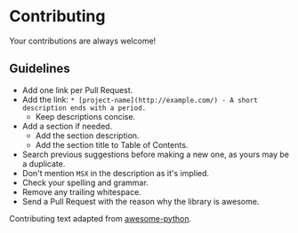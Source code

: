 # Contributing

Your contributions are always welcome!

## Guidelines

* Add one link per Pull Request.
* Add the link: `* [project-name](http://example.com/) - A short description ends with a period.`
    * Keep descriptions concise.
* Add a section if needed.
    * Add the section description.
    * Add the section title to Table of Contents.
* Search previous suggestions before making a new one, as yours may be a duplicate.
* Don't mention `MSX` in the description as it's implied.
* Check your spelling and grammar.
* Remove any trailing whitespace.
* Send a Pull Request with the reason why the library is awesome.

Contributing text adapted from [awesome-python](https://github.com/vinta/awesome-python).
